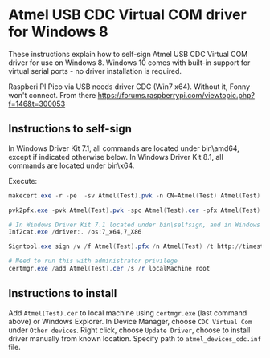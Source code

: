 # Atmel USB CDC Virtual COM driver for Windows 8

These instructions explain how to self-sign Atmel USB CDC Virtual COM driver for use on Windows 8. Windows 10 comes with built-in support for virtual serial ports - no driver installation is required.

Raspberi PI Pico via USB needs driver CDC (Win7 x64). Without it, Fonny won't connect.
From there https://forums.raspberrypi.com/viewtopic.php?f=146&t=300053

## Instructions to self-sign

In Windows Driver Kit 7.1, all commands are located under bin\amd64, except if indicated otherwise below. In Windows Driver Kit 8.1, all commands are located under bin\x64.

Execute:

```powershell
makecert.exe -r -pe  -sv Atmel(Test).pvk -n CN=Atmel(Test) Atmel(Test).cer

pvk2pfx.exe -pvk Atmel(Test).pvk -spc Atmel(Test).cer -pfx Atmel(Test).pfx

# In Windows Driver Kit 7.1 located under bin\selfsign, and in Windows Driver Kit 8.1 located under bin\x86
Inf2cat.exe /driver:. /os:7_x64,7_X86

Signtool.exe sign /v /f Atmel(Test).pfx /n Atmel(Test) /t http://timestamp.verisign.com/scripts/timstamp.dll atmel_devices_cdc.cat

# Need to run this with administrator privilege
certmgr.exe /add Atmel(Test).cer /s /r localMachine root
```

## Instructions to install

Add `Atmel(Test).cer` to local machine using `certmgr.exe` (last command above) or Windows Explorer. In Device Manager, choose `CDC Virtual Com` under `Other devices`. Right click, choose `Update Driver`, choose to install driver manually from known location. Specify path to `atmel_devices_cdc.inf` file.
